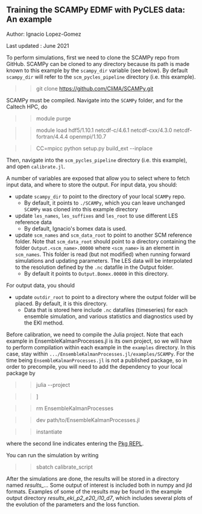 ## Training the SCAMPy EDMF with PyCLES data: An example

Author: Ignacio Lopez-Gomez

Last updated : June 2021

To perform simulations, first we need to clone the SCAMPy repo from GitHub. SCAMPy can be cloned to any directory because its path is made known to this example by the `scampy_dir` variable (see below). By default `scampy_dir` will refer to the `scm_pycles_pipeline` directory (i.e. this example).

  >> git clone https://github.com/CliMA/SCAMPy.git

SCAMPy must be compiled. Navigate into the `SCAMPy` folder, and for the Caltech HPC, do

  >> module purge 

  >> module load hdf5/1.10.1 netcdf-c/4.6.1 netcdf-cxx/4.3.0 netcdf-fortran/4.4.4 openmpi/1.10.7

  >> CC=mpicc python setup.py build_ext --inplace

Then, navigate into the `scm_pycles_pipeline` directory (i.e. this example), and open `calibrate.jl`.

A number of variables are exposed that allow you to select where to fetch input data, and where to store the output. For input data, you should:

- update `scampy_dir` to point to the directory of your local `SCAMPy` repo.
    - By default, it points to `./SCAMPy`, which you can leave unchanged `SCAMPy` was cloned into this example directory
- update `les_names`, `les_suffixes` and `les_root` to use different LES reference data
    - By default, Ignacio's bomex data is used.
- update `scm_names` and `scm_data_root` to point to another SCM reference folder. Note that `scm_data_root` should point to a directory containing the folder `Output.<scm_name>.00000` where `<scm_name>` is an element in `scm_names`. This folder is read (but not modified) when running forward simulations and updating parameters. The LES data will be interpolated to the resolution defined by the `.nc` datafile in the Output folder.
    - By default it points to `Output.Bomex.00000` in this directory.

For output data, you should

- update `outdir_root` to point to a directory where the output folder will be placed. By default, it is this directory.
    - Data that is stored here include `.nc` datafiles (timeseries) for each ensemble simulation, and various statistics and diagnostics used by the EKI method.

Before calibration, we need to compile the Julia project. Note that each example in EnsembleKalmanProcesses.jl is its own project, so we will have to perform compilation within each example in the `examples` directory. In this case, stay within `.../EnsembleKalmanProcesses.jl/examples/SCAMPy`. For the time being `EnsembleKalmanProcesses.jl` is not a published package, so in order to precompile, you will need to add the dependency to your local package by

>> julia --project

>> ]

>> rm EnsembleKalmanProcesses

>> dev path/to/EnsembleKalmanProcesses.jl

>> instantiate

where the second line indicates entering the [Pkg REPL](https://docs.julialang.org/en/v1/stdlib/Pkg/#Pkg).

You can run the simulation by writing

  >> sbatch calibrate_script

After the simulations are done, the results will be stored in a directory named *results_...*
Some output of interest is included both in numpy and jld formats. 
Examples of some of the results may be found in the example output directory *results_eki_p2_e20_i10_d7*, which includes several plots of the evolution of the parameters and the loss function.
